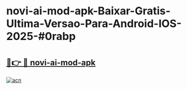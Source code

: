 # novi-ai-mod-apk-Baixar-Gratis-Ultima-Versao-Para-Android-IOS-2025-#0rabp

# <h2><a href="https://ainizakaria.my?title=novi-ai-mod-apk&ref=22M">🔗👉 🔴 novi-ai-mod-apk</a></h2>

[![acn](https://github.com/user-attachments/assets/0f9c940e-d8b0-45ae-aac7-cd30a18b3e1c)](https://ainizakaria.my?title=novi-ai-mod-apk&ref=22M)

